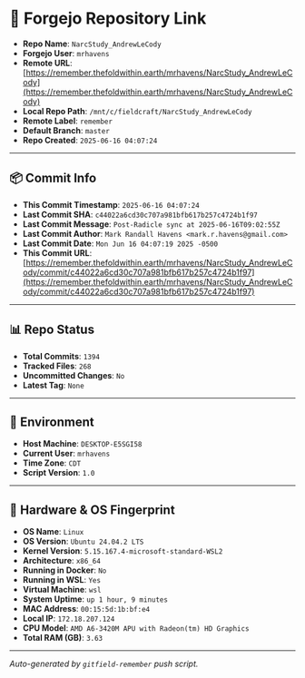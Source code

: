 # 🔗 Forgejo Repository Link

- **Repo Name**: `NarcStudy_AndrewLeCody`
- **Forgejo User**: `mrhavens`
- **Remote URL**: [https://remember.thefoldwithin.earth/mrhavens/NarcStudy_AndrewLeCody](https://remember.thefoldwithin.earth/mrhavens/NarcStudy_AndrewLeCody)
- **Local Repo Path**: `/mnt/c/fieldcraft/NarcStudy_AndrewLeCody`
- **Remote Label**: `remember`
- **Default Branch**: `master`
- **Repo Created**: `2025-06-16 04:07:24`

---

## 📦 Commit Info

- **This Commit Timestamp**: `2025-06-16 04:07:24`
- **Last Commit SHA**: `c44022a6cd30c707a981bfb617b257c4724b1f97`
- **Last Commit Message**: `Post-Radicle sync at 2025-06-16T09:02:55Z`
- **Last Commit Author**: `Mark Randall Havens <mark.r.havens@gmail.com>`
- **Last Commit Date**: `Mon Jun 16 04:07:19 2025 -0500`
- **This Commit URL**: [https://remember.thefoldwithin.earth/mrhavens/NarcStudy_AndrewLeCody/commit/c44022a6cd30c707a981bfb617b257c4724b1f97](https://remember.thefoldwithin.earth/mrhavens/NarcStudy_AndrewLeCody/commit/c44022a6cd30c707a981bfb617b257c4724b1f97)

---

## 📊 Repo Status

- **Total Commits**: `1394`
- **Tracked Files**: `268`
- **Uncommitted Changes**: `No`
- **Latest Tag**: `None`

---

## 🧭 Environment

- **Host Machine**: `DESKTOP-E5SGI58`
- **Current User**: `mrhavens`
- **Time Zone**: `CDT`
- **Script Version**: `1.0`

---

## 🧬 Hardware & OS Fingerprint

- **OS Name**: `Linux`
- **OS Version**: `Ubuntu 24.04.2 LTS`
- **Kernel Version**: `5.15.167.4-microsoft-standard-WSL2`
- **Architecture**: `x86_64`
- **Running in Docker**: `No`
- **Running in WSL**: `Yes`
- **Virtual Machine**: `wsl`
- **System Uptime**: `up 1 hour, 9 minutes`
- **MAC Address**: `00:15:5d:1b:bf:e4`
- **Local IP**: `172.18.207.124`
- **CPU Model**: `AMD A6-3420M APU with Radeon(tm) HD Graphics`
- **Total RAM (GB)**: `3.63`

---

_Auto-generated by `gitfield-remember` push script._
